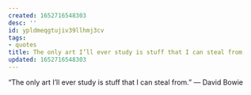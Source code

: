 ```yaml
---
created: 1652716548303
desc: ''
id: ypldmeqgtujiv39llhmj3cv
tags:
- quotes
title: The only art I’ll ever study is stuff that I can steal from
updated: 1652716548303
---
```

   
“The only art I’ll ever study is stuff that I can steal from.” — David Bowie